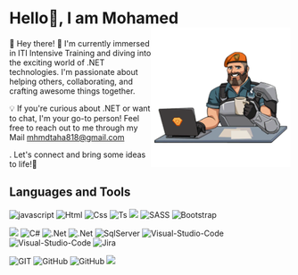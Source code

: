# Hello👋, I am Mohamed  <img align="right" width="250" src="assets/Valorant stickers/Hide the Pain, Brimstone.png">
####

👋 Hey there! 🚀 I'm currently immersed in ITI Intensive Training and diving into the exciting world of .NET technologies. I'm passionate about helping others, collaborating, and crafting awesome things together.

💡 If you're curious about .NET  or want to chat, I'm your go-to person! Feel free to reach out to me through my Mail mhmdtaha818@gmail.com

. Let's connect and bring some ideas to life!🌟





## Languages and Tools

![javascript](https://img.shields.io/badge/JavaScript-F7DF1E?&logo=javascript&logoColor=black)
![Html](https://img.shields.io/badge/HTML-E34F26?&logo=html5&logoColor=white)
![Css](https://img.shields.io/badge/CSS-1572B6?&&logo=css3&logoColor=white)
![Ts](https://img.shields.io/badge/TypeScript-CC6699?&logo=sass&logoColor=white)
![](https://img.shields.io/badge/Angular-DD0031?&logo=angular&logoColor=white)
![SASS](https://img.shields.io/badge/CSS-1572B6?&&logo=css3&logoColor=white)
![Bootstrap](https://img.shields.io/badge/Bootstrap-563D7C?&logo=bootstrap&logoColor=white)

![](https://img.shields.io/badge/Microsoft-666666?&logo=microsoft&logoColor=white)
![C#](https://img.shields.io/badge/C%23-239120?&logo=c-sharp&logoColor=white)
![.Net](https://img.shields.io/badge/.NET-5C2D91?&logo=.net&logoColor=white)
![.Net](https://img.shields.io/badge/.NETcore-5C2D91?&logo=.net&logoColor=white)
![SqlServer](https://img.shields.io/badge/SqlServer-563D7C?&&logoColor=white)
![Visual-Studio-Code](https://img.shields.io/badge/Visual_Studio_Code-0078D4?&logo=visual%20studio%20code&logoColor=white)
![Visual-Studio-Code](https://img.shields.io/badge/Rider-FF3300?&logo=Rider&logoColor=white)
![Jira](https://img.shields.io/badge/Jira-0052CC?&logo=jira&logoColor=white)

![GIT](https://img.shields.io/badge/GIT-E44C30?&logo=git&logoColor=white)
![GitHub](https://img.shields.io/badge/Github-100000?&logo=github&logoColor=white)
![GitHub](https://img.shields.io/badge/Stripe-626CD9?&logo=Stripe&logoColor=white)
![](https://img.shields.io/badge/mac%20os-000000?&logo=apple&logoColor=white)



